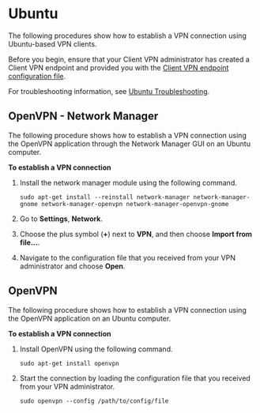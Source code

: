 # Ubuntu<a name="ubuntu"></a>

The following procedures show how to establish a VPN connection using Ubuntu\-based VPN clients\.

Before you begin, ensure that your Client VPN administrator has created a Client VPN endpoint and provided you with the [Client VPN endpoint configuration file](https://docs.aws.amazon.com/vpn/latest/clientvpn-admin/cvpn-getting-started.html#cvpn-getting-started-config)\.

For troubleshooting information, see [Ubuntu Troubleshooting](ubuntu-troubleshooting.md)\.

## OpenVPN \- Network Manager<a name="ubuntu-network-manager-openvpn"></a>

The following procedure shows how to establish a VPN connection using the OpenVPN application through the Network Manager GUI on an Ubuntu computer\.

**To establish a VPN connection**

1. Install the network manager module using the following command\.

   ```
   sudo apt-get install --reinstall network-manager network-manager-gnome network-manager-openvpn network-manager-openvpn-gnome
   ```

1. Go to **Settings**, **Network**\.

1. Choose the plus symbol \(**\+**\) next to **VPN**, and then choose **Import from file\.\.\.**\.

1. Navigate to the configuration file that you received from your VPN administrator and choose **Open**\.

## OpenVPN<a name="ubuntu-openvpn"></a>

The following procedure shows how to establish a VPN connection using the OpenVPN application on an Ubuntu computer\.

**To establish a VPN connection**

1. Install OpenVPN using the following command\.

   ```
   sudo apt-get install openvpn
   ```

1. Start the connection by loading the configuration file that you received from your VPN administrator\.

   ```
   sudo openvpn --config /path/to/config/file
   ```